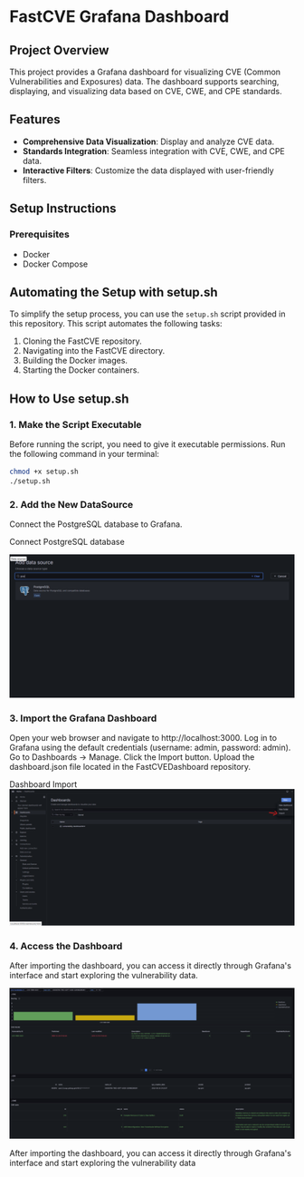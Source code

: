 # FastCVE Grafana Dashboard

## Project Overview

This project provides a Grafana dashboard for visualizing CVE (Common Vulnerabilities and Exposures) data. The dashboard supports searching, displaying, and visualizing data based on CVE, CWE, and CPE standards.

## Features

- **Comprehensive Data Visualization**: Display and analyze CVE data.
- **Standards Integration**: Seamless integration with CVE, CWE, and CPE data.
- **Interactive Filters**: Customize the data displayed with user-friendly filters.

## Setup Instructions

### Prerequisites

- Docker
- Docker Compose

## Automating the Setup with setup.sh

To simplify the setup process, you can use the `setup.sh` script provided in this repository. This script automates the following tasks:

1. Cloning the FastCVE repository.
2. Navigating into the FastCVE directory.
3. Building the Docker images.
4. Starting the Docker containers.

## How to Use setup.sh

### 1. Make the Script Executable

Before running the script, you need to give it executable permissions. Run the following command in your terminal:

```bash
chmod +x setup.sh
./setup.sh
```

### 2. Add the New DataSource

Connect the PostgreSQL database to Grafana.

Connect PostgreSQL database

![Connect postgress  database](images/image-2.png)

### 3. Import the Grafana Dashboard

Open your web browser and navigate to http://localhost:3000.
Log in to Grafana using the default credentials (username: admin, password: admin).
Go to Dashboards -> Manage.
Click the Import button.
Upload the dashboard.json file located in the FastCVEDashboard repository.

Dashboard Import
![alt text](images/image.png)

### 4. Access the Dashboard

After importing the dashboard, you can access it directly through Grafana's interface and start exploring the vulnerability data.

![alt text](images/image-3.png)

After importing the dashboard, you can access it directly through Grafana's interface and start exploring the vulnerability data

```

```
